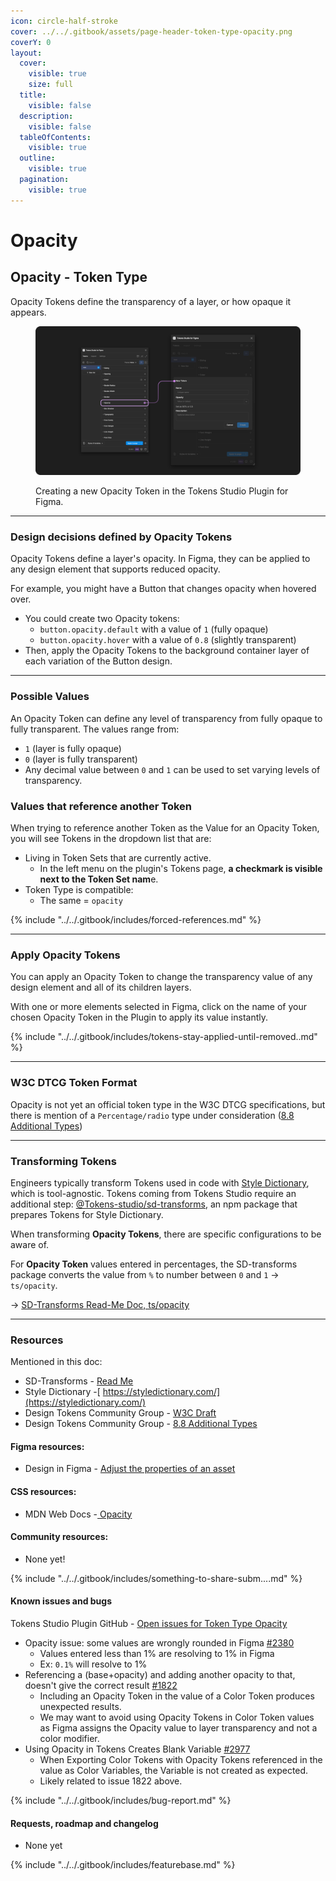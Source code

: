 ```yaml
---
icon: circle-half-stroke
cover: ../../.gitbook/assets/page-header-token-type-opacity.png
coverY: 0
layout:
  cover:
    visible: true
    size: full
  title:
    visible: false
  description:
    visible: false
  tableOfContents:
    visible: true
  outline:
    visible: true
  pagination:
    visible: true
---
```


# Opacity

## Opacity - Token Type

Opacity Tokens define the transparency of a layer, or how opaque it appears.&#x20;

<figure><img src="../../.gitbook/assets/tokens-opacity-form-empty-2-01.png" alt=""><figcaption><p>Creating a new Opacity Token in the Tokens Studio Plugin for Figma.</p></figcaption></figure>

***



### Design decisions defined by Opacity Tokens

Opacity Tokens define a layer's opacity. In Figma, they can be applied to any design element that supports reduced opacity.

For example, you might have a Button that changes opacity when hovered over.

* You could create two Opacity tokens:
  * `button.opacity.default` with a value of `1` (fully opaque)
  * `button.opacity.hover` with a value of `0.8` (slightly transparent)
* Then, apply the Opacity Tokens to the background container layer of each variation of the Button design.

***



### Possible Values

An Opacity Token can define any level of transparency from fully opaque to fully transparent. The values range from:

* `1` (layer is fully opaque)
* `0` (layer is fully transparent)
* Any decimal value between `0` and `1` can be used to set varying levels of transparency.



### Values that reference another Token

When trying to reference another Token as the Value for an Opacity Token, you will see Tokens in the dropdown list that are:

* Living in Token Sets that are currently active.
  * In the left menu on the plugin's Tokens page, **a checkmark is visible next to the Token Set nam**e.
* Token Type is compatible:
  * The same = `opacity`

{% include "../../.gitbook/includes/forced-references.md" %}

***



### Apply Opacity Tokens

&#x20;You can apply an Opacity Token to change the transparency value of any design element and all of its children layers.&#x20;

With one or more elements selected in Figma, click on the name of your chosen Opacity Token in the Plugin to apply its value instantly.&#x20;

{% include "../../.gitbook/includes/tokens-stay-applied-until-removed..md" %}

***



### W3C DTCG Token Format

Opacity is not yet an official token type in the W3C DTCG specifications, but there is mention of a `Percentage/radio` type under consideration ([8.8 Additional Types](https://tr.designtokens.org/format/#additional-types))

***



### Transforming Tokens

Engineers typically transform Tokens used in code with [Style Dictionary](https://styledictionary.com/), which is tool-agnostic. Tokens coming from Tokens Studio require an additional step: [@Tokens-studio/sd-transforms](https://www.npmjs.com/package/@tokens-studio/sd-transforms), an npm package that prepares Tokens for Style Dictionary.

When transforming **Opacity Tokens**, there are specific configurations to be aware of.

For **Opacity Token** values entered in percentages, the SD-transforms package converts the value from `%` to number between `0` and `1` -> `ts/opacity`.

→ [SD-Transforms Read-Me Doc, ts/opacity](https://github.com/Tokens-studio/sd-transforms/?tab=readme-ov-file#tsopacity)

***



### Resources

Mentioned in this doc:

* SD-Transforms - [Read Me](https://github.com/tokens-studio/sd-transforms#readme)
* Style Dictionary -[ https://styledictionary.com/](https://styledictionary.com/)
* Design Tokens Community Group - [W3C Draft](https://tr.designtokens.org/format/)
* Design Tokens Community Group - [8.8 Additional Types](https://tr.designtokens.org/format/#additional-types)

#### Figma resources:

* Design in Figma - [Adjust the properties of an asset](https://help.figma.com/hc/en-us/articles/360041098433-Adjust-the-properties-of-an-image)

#### CSS resources:

* MDN Web Docs -[ Opacity](https://developer.mozilla.org/en-US/docs/Web/CSS/opacity)



#### Community resources:

* None yet!

{% include "../../.gitbook/includes/something-to-share-subm....md" %}



#### Known issues and bugs

Tokens Studio Plugin GitHub - [Open issues for Token Type Opacity](https://github.com/tokens-studio/figma-plugin/labels/token%20type%20opacity)

* Opacity issue: some values are wrongly rounded in Figma [#2380](https://github.com/tokens-studio/figma-plugin/issues/2380)
  * Values entered less than 1% are resolving to 1% in Figma
  * Ex: `0.1%` will resolve to 1%
* Referencing a (base+opacity) and adding another opacity to that, doesn't give the correct result [#1822](https://github.com/tokens-studio/figma-plugin/issues/1822)
  * Including an Opacity Token in the value of a Color Token produces unexpected results.
  * We may want to avoid using Opacity Tokens in Color Token values as Figma assigns the Opacity value to layer transparency and not a color modifier.
* Using Opacity in Tokens Creates Blank Variable [#2977](https://github.com/tokens-studio/figma-plugin/issues/2977)
  * When Exporting Color Tokens with Opacity Tokens referenced in the value as Color Variables, the Variable is not created as expected.
  * Likely related to issue 1822 above.

{% include "../../.gitbook/includes/bug-report.md" %}



#### Requests, roadmap and changelog

* None yet

{% include "../../.gitbook/includes/featurebase.md" %}
